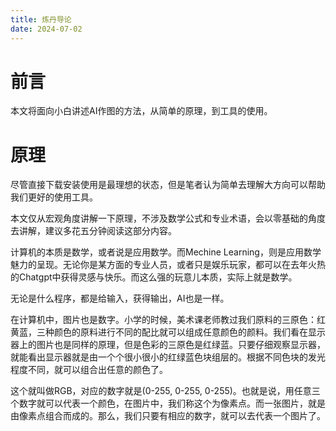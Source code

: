 ```yaml
---
title: 炼丹导论
date: 2024-07-02
---
```




# 前言

本文将面向小白讲述AI作图的方法，从简单的原理，到工具的使用。

# 原理

尽管直接下载安装使用是最理想的状态，但是笔者认为简单去理解大方向可以帮助我们更好的使用工具。

本文仅从宏观角度讲解一下原理，不涉及数学公式和专业术语，会以零基础的角度去讲解，建议多花五分钟阅读这部分内容。

计算机的本质是数学，或者说是应用数学。而Mechine Learning，则是应用数学魅力的呈现。无论你是某方面的专业人员，或者只是娱乐玩家，都可以在去年火热的Chatgpt中获得灵感与快乐。而这么强的玩意儿本质，实际上就是数学。

无论是什么程序，都是给输入，获得输出，AI也是一样。

在计算机中，图片也是数字。小学的时候，美术课老师教过我们原料的三原色：红黄蓝，三种颜色的原料进行不同的配比就可以组成任意颜色的颜料。我们看在显示器上的图片也是同样的原理，但是色彩的三原色是红绿蓝。只要仔细观察显示器，就能看出显示器就是由一个个很小很小的红绿蓝色块组层的。根据不同色块的发光程度不同，就可以组合出任意的颜色了。

这个就叫做RGB，对应的数字就是(0-255, 0-255, 0-255)。也就是说，用任意三个数字就可以代表一个颜色，在图片中，我们称这个为像素点。而一张图片，就是由像素点组合而成的。那么，我们只要有相应的数字，就可以去代表一个图片了。





